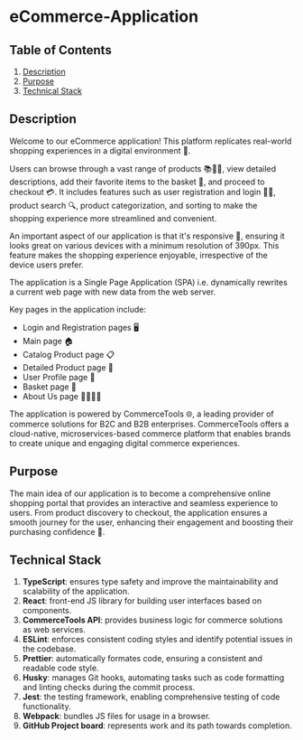 # eCommerce-Application

## Table of Contents
1. [Description](#description)
2. [Purpose](#purpose)
3. [Technical Stack](#technical-stack)

## Description
Welcome to our eCommerce application! This platform replicates real-world shopping experiences in a digital environment 🏪. 

Users can browse through a vast range of products 📚👗👟, view detailed descriptions, add their favorite items to the basket 🛒, and proceed to checkout 💳. It includes features such as user registration and login 📝🔐, product search 🔍, product categorization, and sorting to make the shopping experience more streamlined and convenient.

An important aspect of our application is that it's responsive 📲, ensuring it looks great on various devices with a minimum resolution of 390px. This feature makes the shopping experience enjoyable, irrespective of the device users prefer.

The application is a Single Page Application (SPA) i.e. dynamically rewrites a current web page with new data from the web server.

Key pages in the application include:

- Login and Registration pages 🖥️
- Main page 🏠
- Catalog Product page 📋
- Detailed Product page 🔎
- User Profile page 👤
- Basket page 🛒
- About Us page 🙋‍♂️🙋‍♀️

The application is powered by CommerceTools 🌐, a leading provider of commerce solutions for B2C and B2B enterprises. CommerceTools offers a cloud-native, microservices-based commerce platform that enables brands to create unique and engaging digital commerce experiences.

## Purpose
The main idea of our application is to become a comprehensive online shopping portal that provides an interactive and seamless experience to users. From product discovery to checkout, the application ensures a smooth journey for the user, enhancing their engagement and boosting their purchasing confidence 🚀.

## Technical Stack
1. **TypeScript**: ensures type safety and improve the maintainability and scalability of the application.
2. **React**: front-end JS library for building user interfaces based on components.
3. **CommerceTools API**: provides business logic for commerce solutions as web services.
4. **ESLint**: enforces consistent coding styles and identify potential issues in the codebase.
5. **Prettier**: automatically formates code, ensuring a consistent and readable code style.
6. **Husky**: manages Git hooks, automating tasks such as code formatting and linting checks during the commit process.
7. **Jest**: the testing framework, enabling comprehensive testing of code functionality.
8. **Webpack**: bundles JS files for usage in a browser.
9. **GitHub Project board**: represents work and its path towards completion.